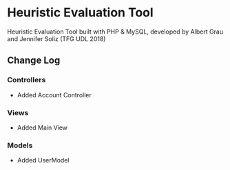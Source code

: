 # Heuristic Evaluation Tool
Heuristic Evaluation Tool built with PHP & MySQL, developed by Albert Grau and Jennifer Soliz (TFG UDL 2018)

## Change Log
### Controllers
- Added Account Controller

### Views
- Added Main View

### Models
- Added UserModel
